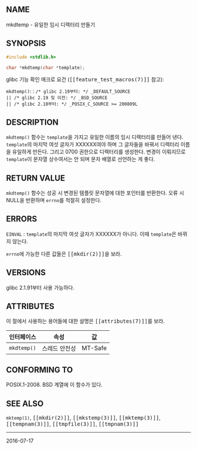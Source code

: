 ## NAME

mkdtemp - 유일한 임시 디렉터리 만들기

## SYNOPSIS

```c
#include <stdlib.h>

char *mkdtemp(char *template);
```

glibc 기능 확인 매크로 요건 (<tt>[[feature_test_macros(7)]]</tt> 참고):

`mkdtemp()`:
:   `/* glibc 2.19부터: */ _DEFAULT_SOURCE`<br>
    `|| /* glibc 2.19 및 이전: */ _BSD_SOURCE`<br>
    `|| /* glibc 2.10부터: */ _POSIX_C_SOURCE >= 200809L`

## DESCRIPTION

`mkdtemp()` 함수는 `template`을 가지고 유일한 이름의 임시 디렉터리를 만들어 낸다. `template`의 마지막 여섯 글자가 XXXXXX여야 하며 그 글자들을 바꿔서 디렉터리 이름을 유일하게 만든다. 그리고 0700 권한으로 디렉터리를 생성한다. 변경이 이뤄지므로 `template`이 문자열 상수여서는 안 되며 문자 배열로 선언하는 게 좋다.

## RETURN VALUE

`mkdtemp()` 함수는 성공 시 변경된 템플릿 문자열에 대한 포인터를 반환한다. 오류 시 NULL을 반환하며 `errno`를 적절히 설정한다.

## ERRORS

`EINVAL`
:   `template`의 마지막 여섯 글자가 XXXXXX가 아니다. 이때 `template`은 바뀌지 않는다.

`errno`에 가능한 다른 값들은 <tt>[[mkdir(2)]]</tt>을 보라.

## VERSIONS

glibc 2.1.91부터 사용 가능하다.

## ATTRIBUTES

이 절에서 사용하는 용어들에 대한 설명은 <tt>[[attributes(7)]]</tt>를 보라.

| 인터페이스 | 속성 | 값 |
| --- | --- | --- |
| `mkdtemp()` | 스레드 안전성 | MT-Safe |

## CONFORMING TO

POSIX.1-2008. BSD 계열에 이 함수가 있다.

## SEE ALSO

`mktemp(1)`, <tt>[[mkdir(2)]]</tt>, <tt>[[mkstemp(3)]]</tt>, <tt>[[mktemp(3)]]</tt>, <tt>[[tempnam(3)]]</tt>, <tt>[[tmpfile(3)]]</tt>, <tt>[[tmpnam(3)]]</tt>

----

2016-07-17
